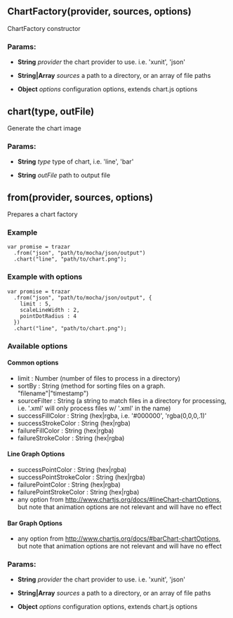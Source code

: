 

<!-- Start lib/trazar.js -->

## ChartFactory(provider, sources, options)

ChartFactory constructor

### Params: 

* **String** *provider* the chart provider to use. i.e. &#39;xunit&#39;, &#39;json&#39;

* **String|Array** *sources* a path to a directory, or an array of file paths

* **Object** *options* configuration options, extends chart.js options

## chart(type, outFile)

Generate the chart image

### Params: 

* **String** *type* type of chart, i.e. &#39;line&#39;, &#39;bar&#39;

* **String** *outFile* path to output file

## from(provider, sources, options)

Prepares a chart factory

### Example

 ```
 var promise = trazar
   .from("json", "path/to/mocha/json/output")
   .chart("line", "path/to/chart.png");
 ```

### Example with options

 ```
 var promise = trazar
   .from("json", "path/to/mocha/json/output", {
     limit : 5,
     scaleLineWidth : 2,
     pointDotRadius : 4
   })
   .chart("line", "path/to/chart.png");
 ```

### Available options

#### Common options

* limit : Number (number of files to process in a directory)
* sortBy : String (method for sorting files on a graph. "filename"|"timestamp")
* sourceFilter : String (a string to match files in a directory for processing, i.e. &#39;.xml&#39; will only process files w/ &#39;.xml&#39; in the name)
* successFillColor : String (hex|rgba, i.e. &#39;#000000&#39;, &#39;rgba(0,0,0,.1)&#39;
* successStrokeColor : String (hex|rgba)
* failureFillColor : String (hex|rgba)
* failureStrokeColor : String (hex|rgba)

#### Line Graph Options

* successPointColor : String (hex|rgba)
* successPointStrokeColor : String (hex|rgba)
* failurePointColor : String (hex|rgba)
* failurePointStrokeColor : String (hex|rgba)
* any option from http://www.chartjs.org/docs/#lineChart-chartOptions, but note that animation options are not relevant and will have no effect

#### Bar Graph Options

* any option from http://www.chartjs.org/docs/#barChart-chartOptions, but note that animation options are not relevant and will have no effect

### Params: 

* **String** *provider* the chart provider to use. i.e. &#39;xunit&#39;, &#39;json&#39;

* **String|Array** *sources* a path to a directory, or an array of file paths

* **Object** *options* configuration options, extends chart.js options

<!-- End lib/trazar.js -->

